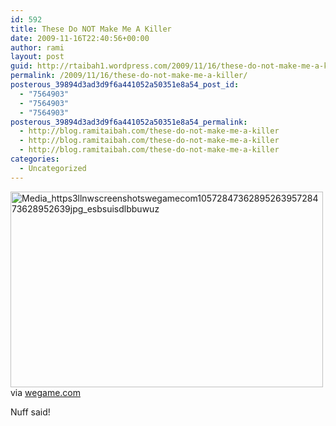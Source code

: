 ```yaml
---
id: 592
title: These Do NOT Make Me A Killer
date: 2009-11-16T22:40:56+00:00
author: rami
layout: post
guid: http://rtaibah1.wordpress.com/2009/11/16/these-do-not-make-me-a-killer
permalink: /2009/11/16/these-do-not-make-me-a-killer/
posterous_39894d3ad3d9f6a441052a50351e8a54_post_id:
  - "7564903"
  - "7564903"
  - "7564903"
posterous_39894d3ad3d9f6a441052a50351e8a54_permalink:
  - http://blog.ramitaibah.com/these-do-not-make-me-a-killer
  - http://blog.ramitaibah.com/these-do-not-make-me-a-killer
  - http://blog.ramitaibah.com/these-do-not-make-me-a-killer
categories:
  - Uncategorized
---
```

<div class="posterous_bookmarklet_entry">
  <div class='p_embed p_image_embed'>
    <a href="http://139.59.20.41/wp-content/uploads/2011/12/media_https3llnwscreenshotswegamecom1057284736289526395728473628952639jpg_esbsuisdlbbuwuz-scaled1000.jpg"><img alt="Media_https3llnwscreenshotswegamecom1057284736289526395728473628952639jpg_esbsuisdlbbuwuz" height="313" src="http://139.59.20.41/wp-content/uploads/2011/12/media_https3llnwscreenshotswegamecom1057284736289526395728473628952639jpg_esbsuisdlbbuwuz-scaled1000.jpg?w=300" width="500" /></a>
  </div>
  
  <div class="posterous_quote_citation">
    via <a href="http://www.wegame.com/view/Killer_2/sizes/">wegame.com</a>
  </div>
  
  <p>
    Nuff said!
  </p>
</div>